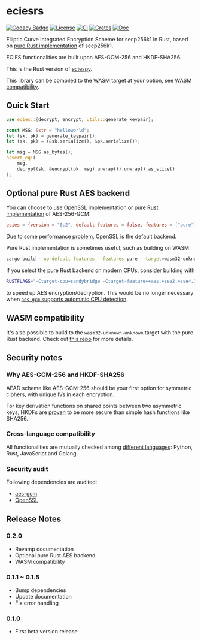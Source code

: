 # eciesrs

[![Codacy Badge](https://api.codacy.com/project/badge/Grade/1c6d6ed949dd4836ab97421039e8be75)](https://www.codacy.com/app/ecies/rs)
[![License](https://img.shields.io/github/license/ecies/rs.svg)](https://github.com/ecies/rs)
[![CI](https://img.shields.io/github/workflow/status/ecies/rs/Build)](https://github.com/ecies/rs/actions)
[![Crates](https://img.shields.io/crates/v/ecies)](https://crates.io/crates/ecies)
[![Doc](https://docs.rs/ecies/badge.svg)](https://docs.rs/ecies/latest/ecies/)

Elliptic Curve Integrated Encryption Scheme for secp256k1 in Rust, based on [pure Rust implementation](https://github.com/paritytech/libsecp256k1) of secp256k1.

ECIES functionalities are built upon AES-GCM-256 and HKDF-SHA256.

This is the Rust version of [eciespy](https://github.com/ecies/py).

This library can be compiled to the WASM target at your option, see [WASM compatibility](#wasm-compatibility).

## Quick Start

```rust
use ecies::{decrypt, encrypt, utils::generate_keypair};

const MSG: &str = "helloworld";
let (sk, pk) = generate_keypair();
let (sk, pk) = (&sk.serialize(), &pk.serialize());

let msg = MSG.as_bytes();
assert_eq!(
    msg,
    decrypt(sk, &encrypt(pk, msg).unwrap()).unwrap().as_slice()
);
```

## Optional pure Rust AES backend

You can choose to use OpenSSL implementation or [pure Rust implementation](https://github.com/RustCrypto/AEADs) of AES-256-GCM:

```toml
ecies = {version = "0.2", default-features = false, features = ["pure"]}
```

Due to some [performance problem](https://github.com/RustCrypto/AEADs/issues/243), OpenSSL is the default backend.

Pure Rust implementation is sometimes useful, such as building on WASM:

```bash
cargo build --no-default-features --features pure --target=wasm32-unknown-unknown
```

If you select the pure Rust backend on modern CPUs, consider building with

```bash
RUSTFLAGS="-Ctarget-cpu=sandybridge -Ctarget-feature=+aes,+sse2,+sse4.1,+ssse3"
```

to speed up AES encryption/decryption. This would be no longer necessary when [`aes-gcm` supports automatic CPU detection](https://github.com/RustCrypto/AEADs/issues/243#issuecomment-738821935).

## WASM compatibility

It's also possible to build to the `wasm32-unknown-unknown` target with the pure Rust backend. Check out [this repo](https://github.com/ecies/rs-wasm) for more details.

## Security notes

### Why AES-GCM-256 and HKDF-SHA256

AEAD scheme like AES-GCM-256 should be your first option for symmetric ciphers, with unique IVs in each encryption.

For key derivation functions on shared points between two asymmetric keys, HKDFs are [proven](https://github.com/ecies/py/issues/82) to be more secure than simple hash functions like SHA256.

### Cross-language compatibility

All functionalities are mutually checked among [different languages](https://github.com/ecies): Python, Rust, JavaScript and Golang.

### Security audit

Following dependencies are audited:

- [aes-gcm](https://research.nccgroup.com/2020/02/26/public-report-rustcrypto-aes-gcm-and-chacha20poly1305-implementation-review/)
- [OpenSSL](https://ostif.org/the-ostif-and-quarkslab-audit-of-openssl-is-complete/)

## Release Notes

### 0.2.0

- Revamp documentation
- Optional pure Rust AES backend
- WASM compatibility

### 0.1.1 ~ 0.1.5

- Bump dependencies
- Update documentation
- Fix error handling

### 0.1.0

- First beta version release
